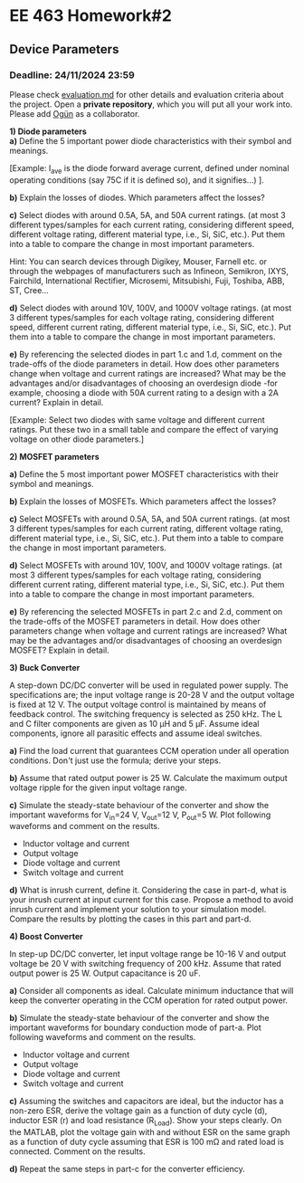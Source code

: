 # EE 463 Homework#2

## Device Parameters

### Deadline: 24/11/2024 23:59

Please check [evaluation.md](evaluation.md) for other details and evaluation criteria about the project. Open a **private repository**, which you will put all your work into. Please add [Ogün](https://github.com/OgunAltun) as a collaborator.

**1) Diode parameters**<br />
 **a)** Define the 5 important power diode characteristics with their symbol and meanings.

[Example: I<sub>ave</sub> is the diode forward average current, defined under nominal operating conditions (say 75C if it is defined so), and it signifies...) ].<br />

**b)** Explain the losses of diodes. Which parameters affect the losses? 

**c)** Select diodes with around 0.5A, 5A, and 50A current ratings. (at most 3 different types/samples for each current rating, considering different speed, different voltage rating, different material type, i.e., Si, SiC, etc.). Put them into a table to compare the change in most important parameters.

Hint: You can search devices through Digikey, Mouser, Farnell etc. or through the webpages of manufacturers such as Infineon, Semikron, IXYS, Fairchild, International Rectifier, Microsemi, Mitsubishi, Fuji, Toshiba, ABB, ST, Cree...<br />

**d)** Select diodes with around 10V, 100V, and 1000V voltage ratings. (at most 3 different types/samples for each voltage rating, considering different speed, different current rating, different material type, i.e., Si, SiC, etc.). Put them into a table to compare the change in most important parameters.

**e)** By referencing the selected diodes in part 1.c and 1.d, comment on the trade-offs of the diode parameters in detail. How does other parameters change when voltage and current ratings are increased? What may be the advantages and/or disadvantages of choosing an overdesign diode -for example, choosing a diode with 50A current rating to a design with a 2A current? Explain in detail.

[Example: Select two diodes with same voltage and different current ratings. Put these two in a small table and compare the effect of varying voltage on other diode parameters.]

**2) MOSFET parameters**<br />

**a)** Define the 5 most important power MOSFET characteristics with their symbol and meanings.

**b)** Explain the losses of MOSFETs. Which parameters affect the losses? 

**c)** Select MOSFETs with around 0.5A, 5A, and 50A current ratings. (at most 3 different types/samples for each current rating, different voltage rating, different material type, i.e., Si, SiC, etc.). Put them into a table to compare the change in most important parameters.

**d)** Select MOSFETs with around 10V, 100V, and 1000V voltage ratings. (at most 3 different types/samples for each voltage rating, considering different current rating, different material type, i.e., Si, SiC, etc.). Put them into a table to compare the change in most important parameters.

**e)** By referencing the selected MOSFETs in part 2.c and 2.d, comment on the trade-offs of the MOSFET parameters in detail. How does other parameters change when voltage and current ratings are increased? What may be the advantages and/or disadvantages of choosing an overdesign MOSFET? Explain in detail.

**3) Buck Converter**<br />

A step-down DC/DC converter will be used in regulated power supply. The specifications are; the input voltage range is 20-28 V and the output voltage is fixed at 12 V. The output voltage control is maintained by means of feedback control. The switching frequency is selected as 250 kHz. The L and C filter components are given as 10 µH and 5 µF. Assume ideal components, ignore all parasitic effects and assume ideal switches.

**a)** Find the load current that guarantees CCM operation under all operation conditions. Don't just use the formula; derive your steps.

**b)** Assume that rated output power is 25 W. Calculate the maximum output voltage ripple for the given input voltage range.

**c)** Simulate the steady-state behaviour of the converter and show the important waveforms for V<sub>in</sub>=24 V, V<sub>out</sub>=12 V, P<sub>out</sub>=5 W. Plot following waveforms and comment on the results.
* Inductor voltage and current
* Output voltage
* Diode voltage and current
* Switch voltage and current

**d)** What is inrush current, define it. Considering the case in part-d, what is your inrush current at input current for this case. Propose a method to avoid inrush current and implement your solution to your simulation model. Compare the results by plotting the cases in this part and part-d.

**4) Boost Converter**<br />

In step-up DC/DC converter, let input voltage range be 10-16 V and output voltage be 20 V with switching frequency of 200 kHz. Assume that rated output power is 25 W. Output capacitance is 20 uF.

**a)** Consider all components as ideal. Calculate minimum inductance that will keep the converter operating in the CCM operation for rated output power.

**b)** Simulate the steady-state behaviour of the converter and show the important waveforms for boundary conduction mode of part-a. Plot following waveforms and comment on the results.
* Inductor voltage and current
* Output voltage
* Diode voltage and current
* Switch voltage and current

**c)** Assuming the switches and capacitors are ideal, but the inductor has a non-zero ESR, derive the voltage gain as a function of duty cycle (d), inductor ESR (r) and load resistance (R<sub>Load</sub>). Show your steps clearly. On the MATLAB, plot the voltage gain with and without ESR on the same graph as a function of duty cycle assuming that ESR is 100 mΩ and rated load is connected. Comment on the results.

**d)** Repeat the same steps in part-c for the converter efficiency.

